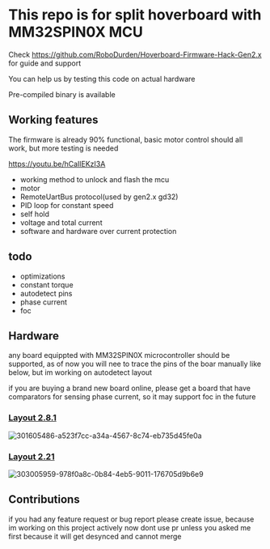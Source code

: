 # This repo is for split hoverboard with MM32SPIN0X MCU

 Check https://github.com/RoboDurden/Hoverboard-Firmware-Hack-Gen2.x for guide and support

 You can help us by testing this code on actual hardware

 Pre-compiled binary is available
 
## Working features

The firmware is already 90% functional, basic motor control should all work, but more testing is needed

https://youtu.be/hCaIlEKzI3A

* working method to unlock and flash the mcu
* motor
* RemoteUartBus protocol(used by gen2.x gd32)
* PID loop for constant speed
* self hold
* voltage and total current
* software and hardware over current protection
## todo
* optimizations
* constant torque
* autodetect pins
* phase current
* foc
## Hardware
any board equippted with MM32SPIN0X microcontroller should be supported, as of now you will nee to trace the pins of the boar manually like below, but im working on autodetect layout

if you are buying a brand new board online, please get a board that have comparators for sensing phase current, so it may support foc in the future

### [Layout 2.8.1](https://github.com/RoboDurden/Hoverboard-Firmware-Hack-Gen2.x/issues/59)
![301605486-a523f7cc-a34a-4567-8c74-eb735d45fe0a](https://github.com/AILIFE4798/Hoverboard-Firmware-Hack-Gen2.x-MM32/assets/142502122/8d725b8a-ae16-4200-9281-23d509e72d12)

### [Layout 2.21](https://github.com/RoboDurden/Hoverboard-Firmware-Hack-Gen2.x/issues/61)
![303005959-978f0a8c-0b84-4eb5-9011-176705d9b6e9](https://github.com/AILIFE4798/Hoverboard-Firmware-Hack-Gen2.x-MM32/assets/142502122/c4e70bda-5ef6-4b0c-80b7-7830203dcfcc)

## Contributions
if you had any feature request or bug report please create issue, because im working on this project actively now dont use pr unless you asked me first because it will get desynced and cannot merge






